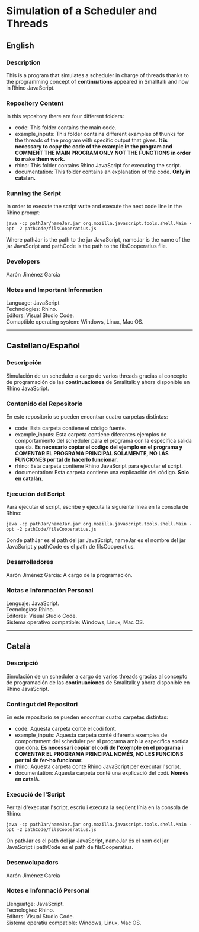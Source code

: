 # Simulation of a Scheduler and Threads

## English

### Description
This is a program that simulates a scheduler in charge of threads thanks to the programming concept of **continuations** appeared in Smalltalk and now in Rhino JavaScript.

### Repository Content

In this repository there are four different folders:

* code: This folder contains the main code.
* example_inputs: This folder contains different examples of thunks for the threads of the program with specific output that gives. **It is necessary to copy the code of the example in the program and COMMENT THE MAIN PROGRAM ONLY NOT THE FUNCTIONS in order to make them work.**
* rhino: This folder contains Rhino JavaScript for executing the script.
* documentation: This folder contains an explanation of the code. **Only in catalan.**

### Running the Script

In order to execute the script write and execute the next code line in the Rhino prompt:   

~~~
java -cp pathJar/nameJar.jar org.mozilla.javascript.tools.shell.Main -opt -2 pathCode/filsCooperatius.js
~~~

Where pathJar is the path to the jar JavaScript, nameJar is the name of the jar JavaScript and pathCode is the path to the filsCooperatius file.    

### Developers

Aarón Jiménez García

### Notes and Important Information

Language: JavaScript  
Technologies: Rhino.  
Editors: Visual Studio Code.  
Comaptible operating system: Windows, Linux, Mac OS.

---

## Castellano/Español

### Descripción

Simulación de un scheduler a cargo de varios threads gracias al concepto de programación de las **continuaciones** de Smalltalk y ahora disponible en Rhino JavaScript.

### Contenido del Repositorio

En este repositorio se pueden encontrar cuatro carpetas distintas:

* code: Esta carpeta contiene el código fuente.
* example_inputs: Esta carpeta contiene diferentes ejemplos de comportamiento del scheduler para el programa con la específica salida que da. **Es necesario copiar el codigo del ejemplo en el programa y COMENTAR EL PROGRAMA PRINCIPAL SOLAMENTE, NO LAS FUNCIONES por tal de hacerlo funcionar.**
* rhino: Esta carpeta contiene Rhino JavaScript para ejecutar el script.
* documentation: Esta carpeta contiene una explicación del código. **Solo en catalán.**

### Ejecución del Script

Para ejecutar el script, escribe y ejecuta la siguiente línea en la consola de Rhino:   

~~~
java -cp pathJar/nameJar.jar org.mozilla.javascript.tools.shell.Main -opt -2 pathCode/filsCooperatius.js
~~~

Donde pathJar es el path del jar JavaScript, nameJar es el nombre del jar JavaScript y pathCode es el path de filsCooperatius.   

### Desarrolladores

Aarón Jiménez García: A cargo de la programación. 

### Notas e Información Personal

Lenguaje: JavaScript.  
Tecnologías: Rhino.  
Editores: Visual Studio Code.  
Sistema operativo compatible: Windows, Linux, Mac OS.  

---

## Català

### Descripció

Simulación de un scheduler a cargo de varios threads gracias al concepto de programación de las **continuaciones** de Smalltalk y ahora disponible en Rhino JavaScript.

### Contingut del Repositori

En este repositorio se pueden encontrar cuatro carpetas distintas:

* code: Aquesta carpeta conté el codi font.
* example_inputs: Aquesta carpeta conté diferents exemples de comportament del scheduler per al programa amb la específica sortida que dóna. **Es necessari copiar el codi de l'exemple en el programa i COMENTAR EL PROGRAMA PRINCIPAL NOMÉS, NO LES FUNCIONS per tal de fer-ho funcionar.**
* rhino: Aquesta carpeta conté Rhino JavaScript per executar l'script.
* documentation: Aquesta carpeta conté una explicació del codi. **Només en català.**

### Execució de l'Script

Per tal d'executar l'script, escriu i executa la següent línia en la consola de Rhino:   

~~~
java -cp pathJar/nameJar.jar org.mozilla.javascript.tools.shell.Main -opt -2 pathCode/filsCooperatius.js
~~~

On pathJar es el path del jar JavaScript, nameJar és el nom del jar JavaScript i pathCode es el path de filsCooperatius.   

### Desenvolupadors

Aarón Jiménez García 

### Notes e Informació Personal

Llenguatge: JavaScript.  
Tecnologies: Rhino.  
Editors: Visual Studio Code.  
Sistema operatiu compatible: Windows, Linux, Mac OS.
